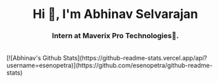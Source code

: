 <h1 align="center">Hi 👋, I'm Abhinav Selvarajan</h1>
<h3 align="center">Intern at Maverix Pro Technologies🌟.</h3>

<br>
[![Abhinav's Github Stats](https://github-readme-stats.vercel.app/api?username=esenopetra)](https://github.com/esenopetra/github-readme-stats)

